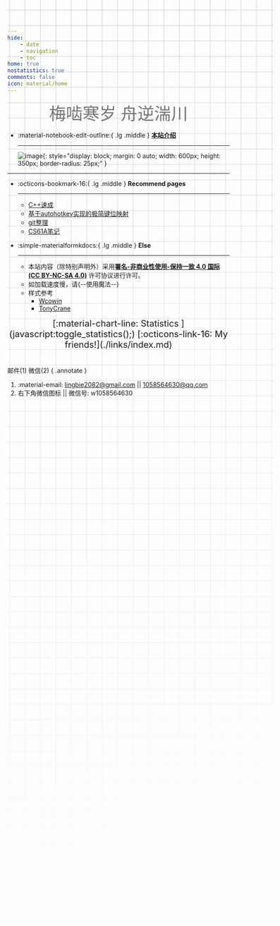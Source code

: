 ```yaml
---
hide:
    - date
    - navigation
    - toc
home: true
nostatistics: true
comments: false
icon: material/home
---
```



<center><font class="custom-font ml3">梅啮寒岁 舟逆湍川</font></center>
<script src="https://cdn.statically.io/libs/animejs/2.0.2/anime.min.js"></script>
<style>
    .custom-font {
    font-size: 38px; /* 默认字体大小为8px */
    color: #757575;
}
@media (max-width: 768px) { /* 假设768px及以下为移动端 */
    .custom-font {
        font-size: 32px; /* 移动端字体大小为6px */
    }
}
</style>

<div class="grid cards" markdown>

-   :material-notebook-edit-outline:{ .lg .middle } __[本站介绍](introduction.md)__

    ---
    ![image](https://cdn.jsdelivr.net/gh/Auzers/drawingbed/school-work-851328_1920-modified.jpg){: style="display: block; margin: 0 auto; width: 600px; height: 350px; border-radius: 25px;" }

    
    

</div>
<style>
    @media only screen and (max-width: 768px) {
        .responsive-image {
            display: none;
        }
    }
</style>


***  


<div class="grid cards" markdown>

-   :octicons-bookmark-16:{ .lg .middle } __Recommend pages__

    ---

    - [C++速成](computer/C++/ac_cpp.md)
    - [基于autohotkey实现的极简键位映射](tools/autohotkey/auto.md)
    - [git整理](tools/git/git.md)
    - [CS61A笔记](computer/CS61A/CS61A_notes.md) 
    
-   :simple-materialformkdocs:{ .lg .middle } __Else__

    ---
    - 本站内容（除特别声明外）采用[**署名-非商业性使用-保持一致 4.0 国际 (CC BY-NC-SA 4.0)**](https://creativecommons.org/licenses/by-nc-sa/4.0/) 许可协议进行许可。
    - 如加载速度慢，请{--使用魔法--}
    - 样式参考
        - [Wcowin](https://github.com/Wcowin/Wcowin.github.io)
        - [TonyCrane](https://github.com/TonyCrane/note/)


<!-- -   :material-format-font:{ .lg .middle } __待填__

    ---

    
    - 
    
-   :simple-aboutdotme:{ .lg .middle } __关于__

    ---

    - 
    -  -->

</div>

<span style="display: block; text-align: center; font-size: 20px;">
[:material-chart-line: Statistics ](javascript:toggle_statistics();) 
[:octicons-link-16: My friends!](./links/index.md)   
</span>

<div id="statistics" markdown="1" class="card" style="width: 27em; border-color: transparent; opacity: 0; margin-left: auto; margin-right: 0; font-size: 110%">
<div style="padding-left: 1em;" markdown="1">
<!-- 页面总数：<span id="page-count"></span><br>
总字数：<span id="word-count"></span><br>
代码块行数：<span id="code-lines"></span><br>  -->
网站运行时间：<span id="web-time"></span>  
<!-- <span id="busuanzi_container_site_uv">访客总人数：<span id="busuanzi_value_site_uv"></span>人   -->
<span id="busuanzi_container_site_pv">总访问次数：<span id="busuanzi_value_site_pv"></span>次
</div>
</div>


<script>
function updateTime() {
    var date = new Date();
    var now = date.getTime();
    var startDate = new Date("2024/12/22 09:10:00");
    var start = startDate.getTime();
    var diff = now - start;
    var y, d, h, m;
    y = Math.floor(diff / (365 * 24 * 3600 * 1000));
    diff -= y * 365 * 24 * 3600 * 1000;
    d = Math.floor(diff / (24 * 3600 * 1000));
    h = Math.floor(diff / (3600 * 1000) % 24);
    m = Math.floor(diff / (60 * 1000) % 60);
    if (y == 0) {
        document.getElementById("web-time").innerHTML = d + "<span class=\"heti-spacing\"> </span>天<span class=\"heti-spacing\"> </span>" + h + "<span class=\"heti-spacing\"> </span>小时<span class=\"heti-spacing\"> </span>" + m + "<span class=\"heti-spacing\"> </span>分钟";
    } else {
        document.getElementById("web-time").innerHTML = y + "<span class=\"heti-spacing\"> </span>年<span class=\"heti-spacing\"> </span>" + d + "<span class=\"heti-spacing\"> </span>天<span class=\"heti-spacing\"> </span>" + h + "<span class=\"heti-spacing\"> </span>小时<span class=\"heti-spacing\"> </span>" + m + "<span class=\"heti-spacing\"> </span>分钟";
    }
    setTimeout(updateTime, 1000 * 60);
}
updateTime();

function toggle_statistics() {
    var statistics = document.getElementById("statistics");
    if (statistics.style.opacity == 0) {
        statistics.style.opacity = 1;
    } else {
        statistics.style.opacity = 0;
    }
}
</script>




邮件(1) 微信(2) 
{ .annotate }

1. :material-email: lingbie2082@gmail.com || 1058564630@qq.com
2. 右下角微信图标 || 微信号: w1058564630




<style>
.md-grid {
  max-width: 1220px;
}
</style>




<style>
body {
  position: relative; /* 确保 body 元素的 position 属性为非静态值 */
}

body::before {
  --size: 35px; /* 调整网格单元大小 */
  --line: color-mix(in hsl, canvasText, transparent 80%); /* 调整线条透明度 */
  content: '';
  height: 100vh;
  width: 100%;
  position: absolute; /* 修改为 absolute 以使其随页面滚动 */
  background: linear-gradient(
        90deg,
        var(--line) 1px,
        transparent 1px var(--size)
      )
      50% 50% / var(--size) var(--size),
    linear-gradient(var(--line) 1px, transparent 1px var(--size)) 50% 50% /
      var(--size) var(--size);
  -webkit-mask: linear-gradient(-20deg, transparent 50%, white);
          mask: linear-gradient(-20deg, transparent 50%, white);
  top: 0;
  transform-style: flat;
  pointer-events: none;
  z-index: -1;
}

@media (max-width: 768px) {
  body::before {
    display: none; /* 在手机端隐藏网格效果 */
  }
}
</style>

